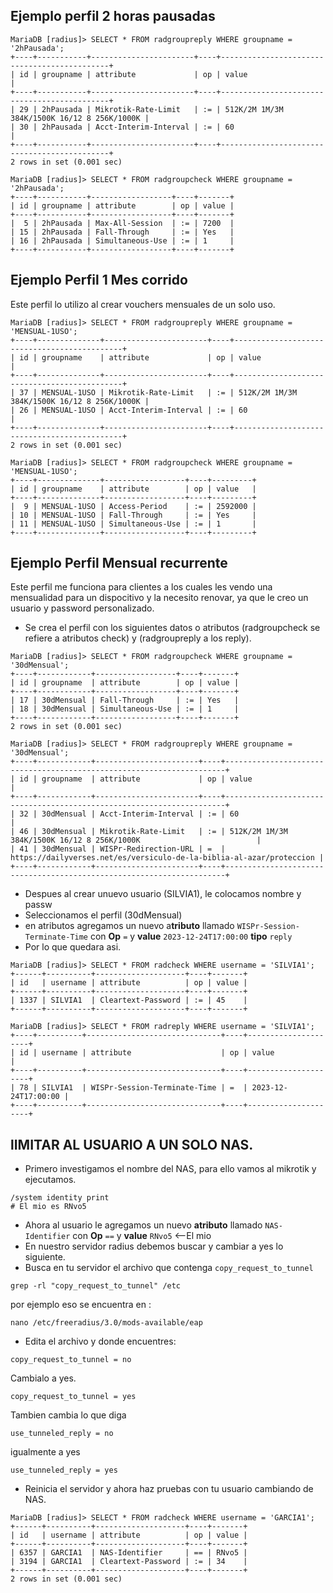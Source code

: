 ## Ejemplo perfil 2 horas pausadas
```
MariaDB [radius]> SELECT * FROM radgroupreply WHERE groupname = '2hPausada';
+----+-----------+-----------------------+----+---------------------------------------------+
| id | groupname | attribute             | op | value                                       |
+----+-----------+-----------------------+----+---------------------------------------------+
| 29 | 2hPausada | Mikrotik-Rate-Limit   | := | 512K/2M 1M/3M 384K/1500K 16/12 8 256K/1000K |
| 30 | 2hPausada | Acct-Interim-Interval | := | 60                                          |
+----+-----------+-----------------------+----+---------------------------------------------+
2 rows in set (0.001 sec)

MariaDB [radius]> SELECT * FROM radgroupcheck WHERE groupname = '2hPausada';
+----+-----------+------------------+----+-------+
| id | groupname | attribute        | op | value |
+----+-----------+------------------+----+-------+
|  5 | 2hPausada | Max-All-Session  | := | 7200  |
| 15 | 2hPausada | Fall-Through     | := | Yes   |
| 16 | 2hPausada | Simultaneous-Use | := | 1     |
+----+-----------+------------------+----+-------+
```
## Ejemplo Perfil 1 Mes corrido
Este perfil lo utilizo al crear vouchers mensuales de un solo uso.
```
MariaDB [radius]> SELECT * FROM radgroupreply WHERE groupname = 'MENSUAL-1USO';
+----+--------------+-----------------------+----+---------------------------------------------+
| id | groupname    | attribute             | op | value                                       |
+----+--------------+-----------------------+----+---------------------------------------------+
| 37 | MENSUAL-1USO | Mikrotik-Rate-Limit   | := | 512K/2M 1M/3M 384K/1500K 16/12 8 256K/1000K |
| 26 | MENSUAL-1USO | Acct-Interim-Interval | := | 60                                          |
+----+--------------+-----------------------+----+---------------------------------------------+
2 rows in set (0.001 sec)

MariaDB [radius]> SELECT * FROM radgroupcheck WHERE groupname = 'MENSUAL-1USO';
+----+--------------+------------------+----+---------+
| id | groupname    | attribute        | op | value   |
+----+--------------+------------------+----+---------+
|  9 | MENSUAL-1USO | Access-Period    | := | 2592000 |
| 10 | MENSUAL-1USO | Fall-Through     | := | Yes     |
| 11 | MENSUAL-1USO | Simultaneous-Use | := | 1       |
+----+--------------+------------------+----+---------+
```
## Ejemplo Perfil Mensual recurrente
Este perfil me funciona para clientes a los cuales les vendo una mensualidad para un dispocitivo y la necesito renovar, ya que le creo un usuario y password personalizado.
- Se crea el perfil con los siguientes datos o atributos (radgroupcheck se refiere a atributos check) y (radgroupreply a los reply).

```
MariaDB [radius]> SELECT * FROM radgroupcheck WHERE groupname = '30dMensual';
+----+------------+------------------+----+-------+
| id | groupname  | attribute        | op | value |
+----+------------+------------------+----+-------+
| 17 | 30dMensual | Fall-Through     | := | Yes   |
| 18 | 30dMensual | Simultaneous-Use | := | 1     |
+----+------------+------------------+----+-------+
2 rows in set (0.001 sec)

MariaDB [radius]> SELECT * FROM radgroupreply WHERE groupname = '30dMensual';
+----+------------+-----------------------+----+----------------------------------------------------------------------+
| id | groupname  | attribute             | op | value                                                                |
+----+------------+-----------------------+----+----------------------------------------------------------------------+
| 32 | 30dMensual | Acct-Interim-Interval | := | 60                                                                   |
| 46 | 30dMensual | Mikrotik-Rate-Limit   | := | 512K/2M 1M/3M 384K/1500K 16/12 8 256K/1000K                          |
| 41 | 30dMensual | WISPr-Redirection-URL | =  | https://dailyverses.net/es/versiculo-de-la-biblia-al-azar/proteccion |
+----+------------+-----------------------+----+----------------------------------------------------------------------+
```
- Despues al crear unuevo usuario (SILVIA1), le colocamos nombre y passw
- Seleccionamos el perfil (30dMensual)
- en atributos agregamos un nuevo a**tributo** llamado `WISPr-Session-Terminate-Time` con **Op** `=` y **value** `2023-12-24T17:00:00` **tipo** `reply`
- Por lo que quedara asi.

```
MariaDB [radius]> SELECT * FROM radcheck WHERE username = 'SILVIA1';
+------+----------+--------------------+----+-------+
| id   | username | attribute          | op | value |
+------+----------+--------------------+----+-------+
| 1337 | SILVIA1  | Cleartext-Password | := | 45    |
+------+----------+--------------------+----+-------+

MariaDB [radius]> SELECT * FROM radreply WHERE username = 'SILVIA1';
+----+----------+------------------------------+----+---------------------+
| id | username | attribute                    | op | value               |
+----+----------+------------------------------+----+---------------------+
| 78 | SILVIA1  | WISPr-Session-Terminate-Time | =  | 2023-12-24T17:00:00 |
+----+----------+------------------------------+----+---------------------+
```

## lIMITAR AL USUARIO A UN SOLO NAS.
- Primero investigamos el nombre del NAS, para ello vamos al mikrotik y ejecutamos.
```
/system identity print
# El mio es RNvo5
```
- Ahora al usuario le agregamos un nuevo **atributo** llamado `NAS-Identifier` con **Op** `==` y **value** `RNvo5` <--El mio
- En nuestro servidor radius debemos buscar y cambiar a yes lo siguiente.
- Busca en tu servidor el archivo que contenga `copy_request_to_tunnel`

```
grep -rl "copy_request_to_tunnel" /etc
```
por ejemplo eso se encuentra en :
```
nano /etc/freeradius/3.0/mods-available/eap
```
- Edita el archivo y donde encuentres:
```
copy_request_to_tunnel = no
```
Cambialo a yes.
```
copy_request_to_tunnel = yes
```
Tambien cambia lo que diga 
```
use_tunneled_reply = no
```
igualmente a yes
```
use_tunneled_reply = yes
```
- Reinicia el servidor y ahora haz pruebas con tu usuario cambiando de NAS.

```
MariaDB [radius]> SELECT * FROM radcheck WHERE username = 'GARCIA1';
+------+----------+--------------------+----+-------+
| id   | username | attribute          | op | value |
+------+----------+--------------------+----+-------+
| 6357 | GARCIA1  | NAS-Identifier     | == | RNvo5 |
| 3194 | GARCIA1  | Cleartext-Password | := | 34    |
+------+----------+--------------------+----+-------+
2 rows in set (0.001 sec)
```
